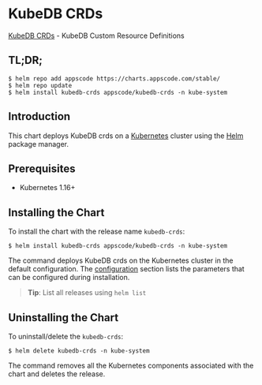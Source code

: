 # KubeDB CRDs

[KubeDB CRDs](https://github.com/kubedb) - KubeDB Custom Resource Definitions

## TL;DR;

```console
$ helm repo add appscode https://charts.appscode.com/stable/
$ helm repo update
$ helm install kubedb-crds appscode/kubedb-crds -n kube-system
```

## Introduction

This chart deploys KubeDB crds on a [Kubernetes](http://kubernetes.io) cluster using the [Helm](https://helm.sh) package manager.

## Prerequisites

- Kubernetes 1.16+

## Installing the Chart

To install the chart with the release name `kubedb-crds`:

```console
$ helm install kubedb-crds appscode/kubedb-crds -n kube-system
```

The command deploys KubeDB crds on the Kubernetes cluster in the default configuration. The [configuration](#configuration) section lists the parameters that can be configured during installation.

> **Tip**: List all releases using `helm list`

## Uninstalling the Chart

To uninstall/delete the `kubedb-crds`:

```console
$ helm delete kubedb-crds -n kube-system
```

The command removes all the Kubernetes components associated with the chart and deletes the release.


